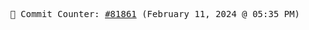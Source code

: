 <p align="center">
    <samp>
        📮 Commit Counter: <a href="https://github.com/Javascript-void0/Javascript-void0/commits/main">#81861</a> (February 11, 2024 @ 05:35 PM)
    </samp>
</p>